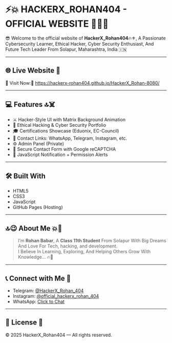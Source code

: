 # ⚡️💥 HACKERX_ROHAN404 - OFFICIAL WEBSITE 🥷🧑‍💻

😎 Welcome to the official website of **HackerX_Rohan404**🔥⚜️, 
A Passionate Cybersecurity Learner, Ethical Hacker, Cyber Security Enthusiast, And Future Tech Leader From Solapur, Maharashtra, India 🇮🇳

---

## 🌐 Live Website 📌

🚀 Visit Now:📍
https://hackerx-rohan404.github.io/HackerX_Rohan-8080/

---

## 💻 Features 🔝☠️

- ⚔️ Hacker-Style UI with Matrix Background Animation
- 🔐 Ethical Hacking & Cyber Security Portfolio
- 🎓 Certifications Showcase (Eduonix, EC-Council)
- 📱 Contact Links: WhatsApp, Telegram, Instagram, etc.
- ⚙️ Admin Panel (Private)
- 📩 Secure Contact Form with Google reCAPTCHA
- 🧠 JavaScript Notification + Permission Alerts

---

## 🛠️ Built With

- HTML5  
- CSS3  
- JavaScript  
- GitHub Pages (Hosting)

---

## 🔝😉 About Me 💥💫

> I’m **Rohan Babar**, A **Class 11th Student** From Solapur With Big Dreams And Love For Tech, hacking, and development.  
> I Believe In Learning, Exploring, And Helping Others Grow With Knowledge... 🔥💯

---

## 📞 Connect with Me 📩

- Telegram: [@HackerX_Rohan_404](https://t.me/HackerX_Rohan_404)  
- Instagram: [@official_hackerx_rohan_404](https://www.instagram.com/official_hackerx_rohan_404)  
- WhatsApp: [Click to Chat](https://wa.me/+919226901200)

---

## 📜 License 📄

© 2025 HackerX_Rohan404 — All rights reserved.
